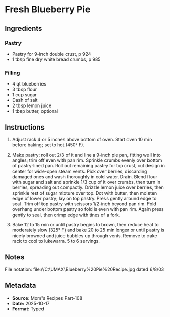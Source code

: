 # Fresh Blueberry Pie

## Ingredients

### Pastry
- Pastry for 9-inch double crust, p 924
- 1 tbsp fine dry white bread crumbs, p 985

### Filling
- 4 qt blueberries
- 3 tbsp flour
- 1 cup sugar
- Dash of salt
- 2 tbsp lemon juice
- 1 tbsp butter, optional

## Instructions

1. Adjust rack 4 or 5 inches above bottom of oven. Start oven 10 min before baking; set to hot (450° F).

2. Make pastry; roll out 2/3 of it and line a 9-inch pie pan, fitting well into angles; trim off even with pan rim. Sprinkle crumbs evenly over bottom of pastry-lined pan. Roll out remaining pastry for top crust, cut design in center for wide-open steam vents. Pick over berries, discarding damaged ones and wash thoroughly in cold water. Drain. Blend flour with sugar and salt and sprinkle 1/3 cup of it over crumbs, then turn in berries, spreading out compactly. Drizzle lemon juice over berries, then sprinkle rest of sugar mixture over top. Dot with butter, then moisten edge of lower pastry; lay on top pastry. Press gently around edge to seal. Trim off top pastry with scissors 1/2-inch beyond pan rim. Fold overhang under bottom pastry so fold is even with pan rim. Again press gently to seal, then crimp edge with tines of a fork.

3. Bake 12 to 15 min or until pastry begins to brown, then reduce heat to moderately slow (325° F) and bake 20 to 25 min longer or until pastry is nicely browned and juice bubbles up through vents. Remove to cake rack to cool to lukewarm. 5 to 6 servings.

## Notes

File notation: file://C:\UMAX\Blueberry%20Pie%20Recipe.jpg dated 6/8/03

## Metadata

- **Source:** Mom's Recipes Part-108
- **Date:** 2025-10-17
- **Format:** Typed
